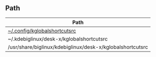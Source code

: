 

## Path

| Path |
| --- |
| [~/.config/kglobalshortcutsrc](kglobalshortcutsrc) |
| ~/.kdebiglinux/desk-x/kglobalshortcutsrc |
| /usr/share/biglinux/kdebiglinux/desk-x/kglobalshortcutsrc |
